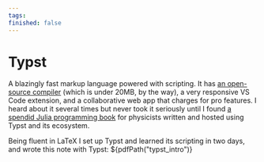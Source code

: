 ```yaml
---
tags: 
finished: false
---
```


# Typst

A blazingly fast markup language powered with scripting. It has [an open-source compiler](https://scfp.jinguo-group.science/) (which is under 20MB, by the way), a very responsive VS Code extension, and a collaborative web app that charges for pro features. I heard about it several times but never took it seriously until I found [a spendid Julia programming book](https://scfp.jinguo-group.science/) for physicists written and hosted using Typst and its ecosystem.

Being fluent in LaTeX I set up Typst and learned its scripting in two days, and wrote this note with Typst: ${pdfPath("typst_intro")}